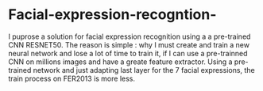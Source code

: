 # Facial-expression-recogntion-
I puprose a solution for facial expression recognition using a a pre-trained CNN RESNET50. The reason is simple : why I must create and train a new neural network and lose a lot of time to train it, if I can use a pre-trainned CNN on millions images and have a greate feature extractor.  Using a pre-trained network and just adapting last layer for the 7 facial expressions, the train process on FER2013 is more less.
